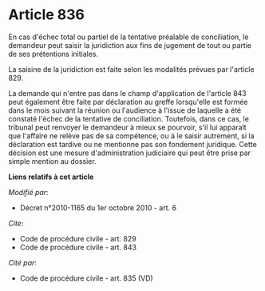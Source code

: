 # Article 836

En cas d'échec total ou partiel de la tentative préalable de conciliation, le demandeur peut saisir la juridiction aux fins
de jugement de tout ou partie de ses prétentions initiales. 

La saisine de la juridiction est faite selon les modalités prévues par l'article 829. 

La demande qui n'entre pas dans le champ d'application de l'article 843 peut également être faite par déclaration au greffe
lorsqu'elle est formée dans le mois suivant la réunion ou l'audience à l'issue de laquelle a été constaté l'échec de la
tentative de conciliation. Toutefois, dans ce cas, le tribunal peut renvoyer le demandeur à mieux se pourvoir, s'il lui
apparaît que l'affaire ne relève pas de sa compétence, ou à le saisir autrement, si la déclaration est tardive ou ne
mentionne pas son fondement juridique. Cette décision est une mesure d'administration judiciaire qui peut être prise par
simple mention au dossier.

**Liens relatifs à cet article**

_Modifié par_:

  - Décret n°2010-1165 du 1er octobre 2010 - art. 6

_Cite_:

  - Code de procédure civile - art. 829
  - Code de procédure civile - art. 843

_Cité par_:

  - Code de procédure civile - art. 835 (VD)
